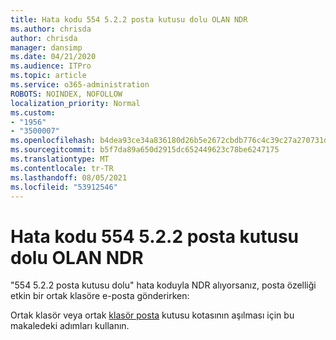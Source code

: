 ```yaml
---
title: Hata kodu 554 5.2.2 posta kutusu dolu OLAN NDR
ms.author: chrisda
author: chrisda
manager: dansimp
ms.date: 04/21/2020
ms.audience: ITPro
ms.topic: article
ms.service: o365-administration
ROBOTS: NOINDEX, NOFOLLOW
localization_priority: Normal
ms.custom:
- "1956"
- "3500007"
ms.openlocfilehash: b4dea93ce34a836180d26b5e2672cbdb776c4c39c27a270731d52ceea5bd319f
ms.sourcegitcommit: b5f7da89a650d2915dc652449623c78be6247175
ms.translationtype: MT
ms.contentlocale: tr-TR
ms.lasthandoff: 08/05/2021
ms.locfileid: "53912546"
---
```

# <a name="ndr-with-error-code-554-522-mailbox-full"></a>Hata kodu 554 5.2.2 posta kutusu dolu OLAN NDR

"554 5.2.2 posta kutusu dolu" hata koduyla NDR alıyorsanız, posta özelliği etkin bir ortak klasöre e-posta gönderirken:  

Ortak klasör veya ortak [klasör posta](https://aka.ms/554522) kutusu kotasının aşılması için bu makaledeki adımları kullanın.
